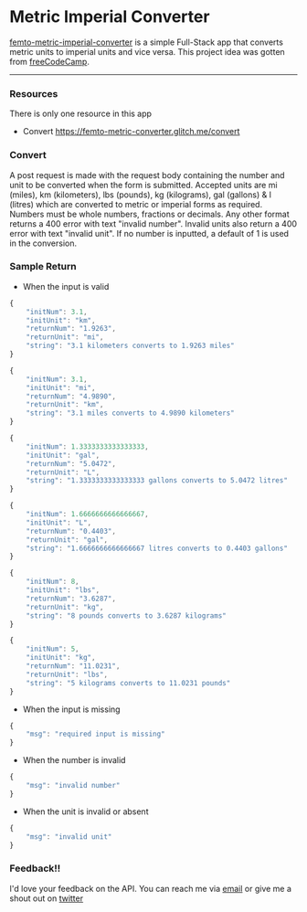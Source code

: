 # Metric Imperial Converter

[femto-metric-imperial-converter](https://femto-metric-converter.glitch.me/) is a simple Full-Stack app that converts metric units to imperial units and vice versa. This project idea was gotten from [freeCodeCamp](https://www.freecodecamp.org/learn/quality-assurance/quality-assurance-projects/metric-imperial-converter).

---

### Resources

There is only one resource in this app

- Convert <https://femto-metric-converter.glitch.me/convert>

### Convert

A post request is made with the request body containing the number and unit to be converted when the form is submitted. Accepted units are mi (miles), km (kilometers), lbs (pounds), kg (kilograms), gal (gallons) & l (litres) which are converted to metric or imperial forms as required. Numbers must be whole numbers, fractions or decimals. Any other format returns a 400 error with text "invalid number". Invalid units also return a 400 error with text "invalid unit". If no number is inputted, a default of 1 is used in the conversion.

### Sample Return

- When the input is valid

```js
{
    "initNum": 3.1,
    "initUnit": "km",
    "returnNum": "1.9263",
    "returnUnit": "mi",
    "string": "3.1 kilometers converts to 1.9263 miles"
}

{
    "initNum": 3.1,
    "initUnit": "mi",
    "returnNum": "4.9890",
    "returnUnit": "km",
    "string": "3.1 miles converts to 4.9890 kilometers"
}

{
    "initNum": 1.3333333333333333,
    "initUnit": "gal",
    "returnNum": "5.0472",
    "returnUnit": "L",
    "string": "1.3333333333333333 gallons converts to 5.0472 litres"
}

{
    "initNum": 1.6666666666666667,
    "initUnit": "L",
    "returnNum": "0.4403",
    "returnUnit": "gal",
    "string": "1.6666666666666667 litres converts to 0.4403 gallons"
}

{
    "initNum": 8,
    "initUnit": "lbs",
    "returnNum": "3.6287",
    "returnUnit": "kg",
    "string": "8 pounds converts to 3.6287 kilograms"
}

{
    "initNum": 5,
    "initUnit": "kg",
    "returnNum": "11.0231",
    "returnUnit": "lbs",
    "string": "5 kilograms converts to 11.0231 pounds"
}

```

- When the input is missing

```js
{
    "msg": "required input is missing"
}
```

- When the number is invalid

```js
{
    "msg": "invalid number"
}
```

- When the unit is invalid or absent

```js
{
    "msg": "invalid unit"
}
```

### Feedback!!

I'd love your feedback on the API. You can reach me via [email](mailto:chinaemerema@gmail.com) or give me a shout out on [twitter](https://twitter.com/femto_ace?t=nk6ylNm1Zp2l0yiJkCKFeA&s=09)
